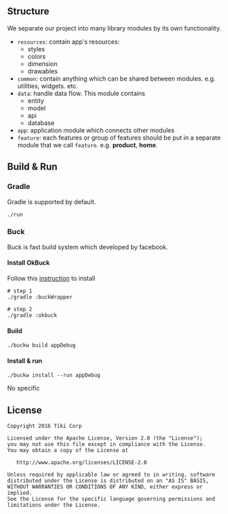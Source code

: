 ## Structure
We separate our project into many library modules by its own functionality.

- `resources`: contain app's resources:
  - styles
  - colors
  - dimension
  - drawables
- `common`: contain anything which can be shared between modules. e.g. utilities, widgets. etc.
- `data`: handle data flow. This module contains 
  - entity
  - model
  - api
  - database
- `app`: application module which connects other modules
- `feature`: each features or group of features should be put in a separate module that we call `feature`. e.g. **product**, **home**.

## Build & Run
### Gradle
Gradle is supported by default.
~~~shell
./run
~~~

### Buck
Buck is fast build system which developed by facebook.

#### Install OkBuck
Follow this [instruction](https://github.com/uber/okbuck#installation) to install

~~~shell
# step 1
./gradle :buckWrapper

# step 2
./gradle :okbuck
~~~

#### Build
~~~shell
./buckw build appDebug
~~~

#### Install & run
~~~shell
./buckw install --run appDebug
~~~


No specific

## License

    Copyright 2016 Tiki Corp

    Licensed under the Apache License, Version 2.0 (the "License");
    you may not use this file except in compliance with the License.
    You may obtain a copy of the License at

       http://www.apache.org/licenses/LICENSE-2.0

    Unless required by applicable law or agreed to in writing, software
    distributed under the License is distributed on an "AS IS" BASIS,
    WITHOUT WARRANTIES OR CONDITIONS OF ANY KIND, either express or implied.
    See the License for the specific language governing permissions and
    limitations under the License.

